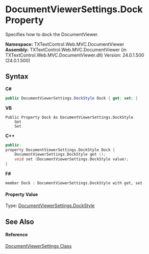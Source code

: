# DocumentViewerSettings.Dock Property 
 

Specifies how to dock the DocumentViewer.

**Namespace:**&nbsp;TXTextControl.Web.MVC.DocumentViewer<br />**Assembly:**&nbsp;TXTextControl.Web.MVC.DocumentViewer (in TXTextControl.Web.MVC.DocumentViewer.dll) Version: 24.0.1.500 (24.0.1.500)

## Syntax

**C#**<br />
``` C#
public DocumentViewerSettings.DockStyle Dock { get; set; }
```

**VB**<br />
``` VB
Public Property Dock As DocumentViewerSettings.DockStyle
	Get
	Set
```

**C++**<br />
``` C++
public:
property DocumentViewerSettings.DockStyle Dock {
	DocumentViewerSettings.DockStyle get ();
	void set (DocumentViewerSettings.DockStyle value);
}
```

**F#**<br />
``` F#
member Dock : DocumentViewerSettings.DockStyle with get, set

```


#### Property Value
Type: <a href="DocumentViewerSettings.DockStyle.md">DocumentViewerSettings.DockStyle</a>

## See Also


#### Reference
<a href="DocumentViewerSettings.md">DocumentViewerSettings Class</a>
